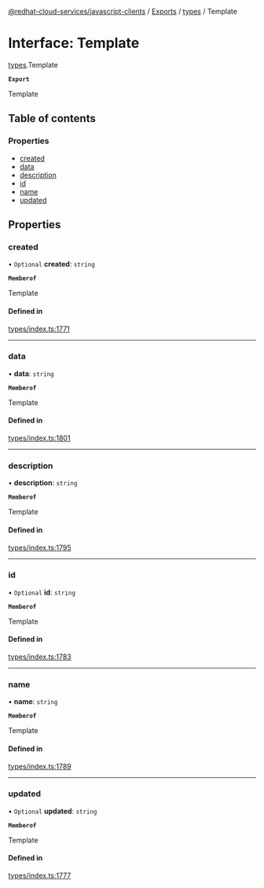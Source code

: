 [@redhat-cloud-services/javascript-clients](../README.md) / [Exports](../modules.md) / [types](../modules/types.md) / Template

# Interface: Template

[types](../modules/types.md).Template

**`Export`**

Template

## Table of contents

### Properties

- [created](types.Template.md#created)
- [data](types.Template.md#data)
- [description](types.Template.md#description)
- [id](types.Template.md#id)
- [name](types.Template.md#name)
- [updated](types.Template.md#updated)

## Properties

### created

• `Optional` **created**: `string`

**`Memberof`**

Template

#### Defined in

[types/index.ts:1771](https://github.com/RedHatInsights/javascript-clients/blob/main/packages/notifications/types/index.ts#L1771)

___

### data

• **data**: `string`

**`Memberof`**

Template

#### Defined in

[types/index.ts:1801](https://github.com/RedHatInsights/javascript-clients/blob/main/packages/notifications/types/index.ts#L1801)

___

### description

• **description**: `string`

**`Memberof`**

Template

#### Defined in

[types/index.ts:1795](https://github.com/RedHatInsights/javascript-clients/blob/main/packages/notifications/types/index.ts#L1795)

___

### id

• `Optional` **id**: `string`

**`Memberof`**

Template

#### Defined in

[types/index.ts:1783](https://github.com/RedHatInsights/javascript-clients/blob/main/packages/notifications/types/index.ts#L1783)

___

### name

• **name**: `string`

**`Memberof`**

Template

#### Defined in

[types/index.ts:1789](https://github.com/RedHatInsights/javascript-clients/blob/main/packages/notifications/types/index.ts#L1789)

___

### updated

• `Optional` **updated**: `string`

**`Memberof`**

Template

#### Defined in

[types/index.ts:1777](https://github.com/RedHatInsights/javascript-clients/blob/main/packages/notifications/types/index.ts#L1777)
